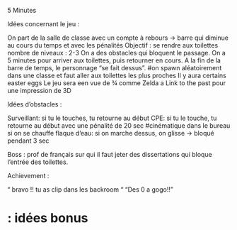 5 Minutes

Idées concernant le jeu : 

On part de la salle de classe avec un compte à rebours → barre qui diminue au cours du temps et avec les pénalités
Objectif : se rendre aux toilettes
nombre de niveaux : 2-3
On a des obstacles qui bloquent le passage. 
On a 5 minutes pour arriver aux toilettes, puis retourner en cours.
A la fin de la barre de temps, le personnage “se fait dessus”.
#on spawn aléatoirement dans une classe et faut aller aux toilettes les plus proches
 Il y aura certains easter eggs
Le jeu sera een vue de ¾ comme Zelda a Link to the past pour une impression de 3D 




Idées d’obstacles :

Surveillant: si tu le touches, tu retourne au début
CPE: si tu le touche, tu retourne au début avec une pénalité de 20 sec #cinématique dans le bureau si on se chauffe 
flaque d’eau: si on marche dessus, on glisse -> bloqué pendant 3 sec


Boss : prof de français sur qui il faut jeter des dissertations qui bloque l’entrée des toilettes. 





Achievement :
    
“ bravo !! tu as clip dans les backroom “
“Des 0 a gogo!!”

# : idées bonus
